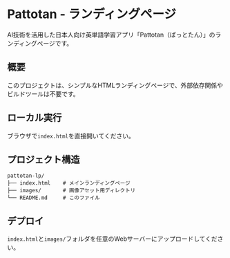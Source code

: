 # Pattotan - ランディングページ

AI技術を活用した日本人向け英単語学習アプリ「Pattotan（ぱっとたん）」のランディングページです。

## 概要

このプロジェクトは、シンプルなHTMLランディングページで、外部依存関係やビルドツールは不要です。

## ローカル実行

ブラウザで`index.html`を直接開いてください。

## プロジェクト構造

```text
pattotan-lp/
├── index.html    # メインランディングページ
├── images/       # 画像アセット用ディレクトリ
└── README.md     # このファイル
```

## デプロイ

`index.html`と`images/`フォルダを任意のWebサーバーにアップロードしてください。
